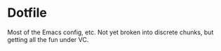 # Dotfile

Most of the Emacs config, etc. Not yet broken into discrete chunks, but getting all the fun under VC.
